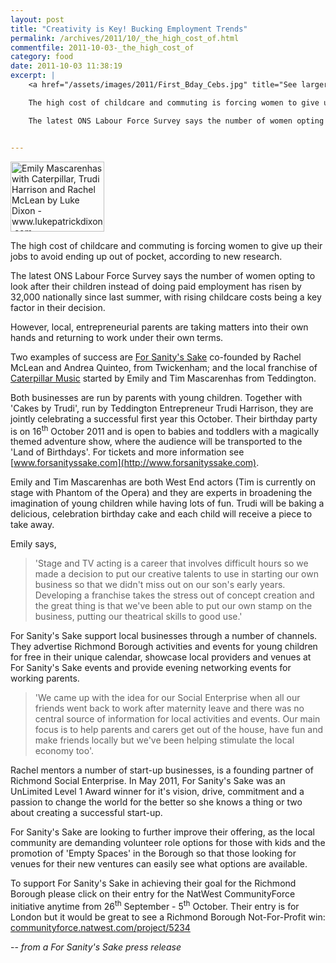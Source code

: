 ```yaml
---
layout: post
title: "Creativity is Key! Bucking Employment Trends"
permalink: /archives/2011/10/_the_high_cost_of.html
commentfile: 2011-10-03-_the_high_cost_of
category: food
date: 2011-10-03 11:38:19
excerpt: |
    <a href="/assets/images/2011/First_Bday_Cebs.jpg" title="See larger version of - Emily Mascarenhas with Caterpillar, Trudi Harrison and Rachel McLean by Luke Dixon - www.lukepatrickdixon.com"><img src="/assets/images/2011/First_Bday_Cebs_thumb.jpg" width="150" height="112" alt="Emily Mascarenhas with Caterpillar, Trudi Harrison and Rachel McLean by Luke Dixon - www.lukepatrickdixon.com" class="photo right" /></a>

    The high cost of childcare and commuting is forcing women to give up their jobs to avoid ending up out of pocket, according to new research.

    The latest ONS Labour Force Survey says the number of women opting to look after their children instead of doing paid employment has risen by 32,000 nationally since last summer, with rising childcare costs being a key factor in their decision.


---
```


<a href="/assets/images/2011/First_Bday_Cebs.jpg" title="See larger version of - Emily Mascarenhas with Caterpillar, Trudi Harrison and Rachel McLean by Luke Dixon - www.lukepatrickdixon.com"><img src="/assets/images/2011/First_Bday_Cebs_thumb.jpg" width="150" height="112" alt="Emily Mascarenhas with Caterpillar, Trudi Harrison and Rachel McLean by Luke Dixon - www.lukepatrickdixon.com" class="photo right" /></a>

The high cost of childcare and commuting is forcing women to give up their jobs to avoid ending up out of pocket, according to new research.

The latest ONS Labour Force Survey says the number of women opting to look after their children instead of doing paid employment has risen by 32,000 nationally since last summer, with rising childcare costs being a key factor in their decision.

However, local, entrepreneurial parents are taking matters into their own hands and returning to work under their own terms.

Two examples of success are [For Sanity's Sake](http://www.forsanityssake.com) co-founded by Rachel McLean and Andrea Quinteo, from Twickenham; and the local franchise of [Caterpillar Music](http://www.caterprillarmusic.com) started by Emily and Tim Mascarenhas from Teddington.

Both businesses are run by parents with young children. Together with 'Cakes by Trudi', run by Teddington Entrepreneur Trudi Harrison, they are jointly celebrating a successful first year this October. Their birthday party is on 16<sup>th</sup> October 2011 and is open to babies and toddlers with a magically themed adventure show, where the audience will be transported to the 'Land of Birthdays'. For tickets and more information see [www.forsanityssake.com](http://www.forsanityssake.com).

Emily and Tim Mascarenhas are both West End actors (Tim is currently on stage with Phantom of the Opera) and they are experts in broadening the imagination of young children while having lots of fun. Trudi will be baking a delicious, celebration birthday cake and each child will receive a piece to take away.

Emily says,

> 'Stage and TV acting is a career that involves difficult hours so we made a decision to put our creative talents to use in starting our own business so that we didn't miss out on our son's early years. Developing a franchise takes the stress out of concept creation and the great thing is that we've been able to put our own stamp on the business, putting our theatrical skills to good use.'

For Sanity's Sake support local businesses through a number of channels. They advertise Richmond Borough activities and events for young children for free in their unique calendar, showcase local providers and venues at For Sanity's Sake events and provide evening networking events for working parents.

> 'We came up with the idea for our Social Enterprise when all our friends went back to work after maternity leave and there was no central source of information for local activities and events. Our main focus is to help parents and carers get out of the house, have fun and make friends locally but we've been helping stimulate the local economy too'.

Rachel mentors a number of start-up businesses, is a founding partner of Richmond Social Enterprise. In May 2011, For Sanity's Sake was an UnLimited Level 1 Award winner for it's vision, drive, commitment and a passion to change the world for the better so she knows a thing or two about creating a successful start-up.

For Sanity's Sake are looking to further improve their offering, as the local community are demanding volunteer role options for those with kids and the promotion of 'Empty Spaces' in the Borough so that those looking for venues for their new ventures can easily see what options are available.

To support For Sanity's Sake in achieving their goal for the Richmond Borough please click on their entry for the NatWest CommunityForce initiative anytime from 26<sup>th</sup> September - 5<sup>th</sup> October. Their entry is for London but it would be great to see a Richmond Borough Not-For-Profit win: [communityforce.natwest.com/project/5234](http://communityforce.natwest.com/project/5234)

-- *from a For Sanity's Sake press release*
